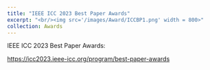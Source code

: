 ```yaml
---
title: "IEEE ICC 2023 Best Paper Awards"
excerpt: "<br/><img src='/images/Award/ICCBP1.png' width = 800>"
collection: Awards
---
```


IEEE ICC 2023 Best Paper Awards:

https://icc2023.ieee-icc.org/program/best-paper-awards
